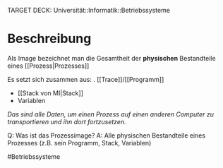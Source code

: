 TARGET DECK: Universität::Informatik::Betriebssysteme

# Beschreibung
Als Image bezeichnet man die Gesamtheit der **physischen** Bestandteile eines [[Prozess|Prozesses]]

Es setzt sich zusammen aus:
. [[Trace]]/[[Programm]]
- [[Stack von MI|Stack]]
- Variablen

*Das sind alle Daten, um einen Prozess auf einen anderen Computer zu transportieren und ihn dort fortzusetzen.*

Q: Was ist das Prozessimage?
A: Alle physischen Bestandteile eines Prozesses (z.B. sein Programm, Stack, Variablen)
<!--ID: 1642897217285-->


#Betriebssysteme 
